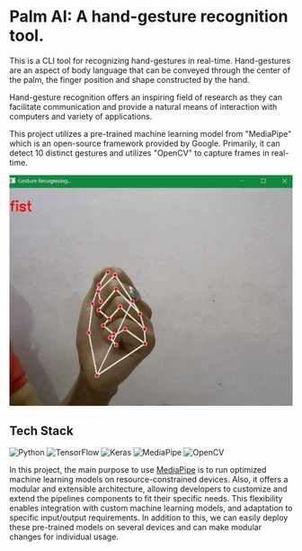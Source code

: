 # Palm AI:  A hand-gesture recognition tool.
This is a CLI tool for recognizing hand-gestures in real-time. Hand-gestures are an aspect of body language that can be conveyed through the center of the palm, the finger position and shape constructed by the hand.

Hand-gesture recognition offers an inspiring field of research as they can facilitate communication and provide a natural means of interaction with computers and variety of applications.

This project utilizes a pre-trained machine learning model from "MediaPipe" which is an open-source framework provided by Google. Primarily, it can detect 10 distinct gestures and utilizes "OpenCV" to capture frames in real-time.

![](https://github.com/AnkitKashyap0709/Palm_AI/blob/main/try.gif)



## Tech Stack

![Python](https://img.shields.io/badge/Python-14354C?style=for-the-badge&logo=python&logoColor=white) 
![TensorFlow](https://img.shields.io/badge/TensorFlow-%23FF6F00.svg?style=for-the-badge&logo=TensorFlow&logoColor=white) 
![Keras](https://img.shields.io/badge/Keras-green?style=for-the-badge&logo=keras)
![MediaPipe](https://img.shields.io/badge/MediaPipe-blue?style=for-the-badge&logo=data%3Aimage%2Fpng%3Bbase64%2CiVBORw0KGgoAAAANSUhEUgAAAOEAAADhCAMAAAAJbSJIAAAAM1BMVEX%2F%2F%2F8Al6cAjp8Alabt%2BPkAkaLL6%2B5xxs8AobAAmqotrruY09ovqbb4%2FPyVz9a13uOBxs%2B473yaAAADVUlEQVR4nO2d246jQAxEYYCEhFzm%2F7922ezLKgNRlybllK06zyWrDyKEdlui64wxxhhjjDHGGGOMMcYYY4wJ5nA8z9M0n4%2BHPGGAcZmnYehXhmGalzFDGOF6v0yPuv8Yhsv9qh6GGG%2Bn%2Fwo%2Fip9ue9dPJAwxfj8VfhT%2F3q4tEoa43jYqr7VvW3eISBjjftqq3Penu24YYrxsXrv16l1%2B3iAiYYxl2q681l5UwxjzzrVbS8%2BqYYjD7rXr%2B%2Bn5tUIkjHHcvXbr1TtqhjHOr0qfNcMY837lvn%2F%2BBYiEMV7c%2F%2BsvQDOM8fWq9Ndvwi8XPfymsoohdOOlNIQeHikNoT%2BAlIbQn3hKQ%2BhFLKfhsm%2F442U6pyGyIcppiGxqkxoCjYmkhkBzKathe4MwreHfJu%2FQ0uTNa9jaqM9s2DUdtiQ3fPcyiKVtGLQMYmkbBi2DWNqGQcsglrZh0DKIpW0YtAxiaRsGLYNY2oZByyCW9v5wi%2Bp7%2FNZhvLSG5Xtt5ful9Xve5c8t6p89IcN4OQ3LnwHXP8evP4tRf56m%2FkwUNIxHNOTN14nsPIn3kooh73mgYsh7pqsY8v6XVQx571YyhrT5OhlD2h5HxpC2T9UxZPUadAxZ%2FSIhQ1LPT8mQM18nZUjpvYsZdu8%2FP9EzbMCGQWEiNgwKE7FhUJiIDYPCRGwYFCZiw6AwERsGhYkkNyy%2BP6y%2Bx6fM1ykZlu%2B1le%2BX1u95lz%2B3qH%2F2RJuvkzEsfwZc%2Fxy%2F%2FixG%2FXma%2BjNRvPk6FUOotMiYH9FQ5JYmGoo8loiGIn8tREOR1wOiocgrHtNQY8yPaaix1WIaamyXqYYSLQ%2BqoUTbimuo0HokGwqM%2BbENP38EwDfsPnyME2L47so2jFoHr7INo9bBq2zDqHXwKtswah28yjaMWgevsg2j1sGrbMOodfAq6xkW3x9W3%2BN%2FfsyPbFi%2B11a%2BX1q%2F513%2B3KL%2B2ZPGmB%2FTsPwZcP1z%2FPqzGPXnaerPRImM%2BWFAw3giYQyRzzQTv%2Bks8qlt4ne5RT6XTvy2usgn76EwCPIiphLGQIbxVMIYyIZIJQwCbGplwhhAY0ImDNLeXNIJo4qtDUKhMEjrMJ5SGKWtUa8Vhmk4bJELG2OMMcYYY4wxxhhjjDHGGPNW%2FgDOnmT%2FpFhR1AAAAABJRU5ErkJggg%3D%3D)
![OpenCV](https://img.shields.io/badge/OpenCV-gray?style=for-the-badge&logo&color=gray)



In this project, the main purpose to use [MediaPipe](https://mediapipe-studio.webapps.google.com/home) is to run optimized machine learning models on resource-constrained devices. Also, it offers a modular and extensible architecture, allowing developers to customize and extend the pipelines components to fit their specific needs. This flexibility enables integration with custom machine learning models, and adaptation to specific input/output requirements. In addition to this, we can easily deploy these pre-trained models on several devices and can make modular changes for individual usage.




